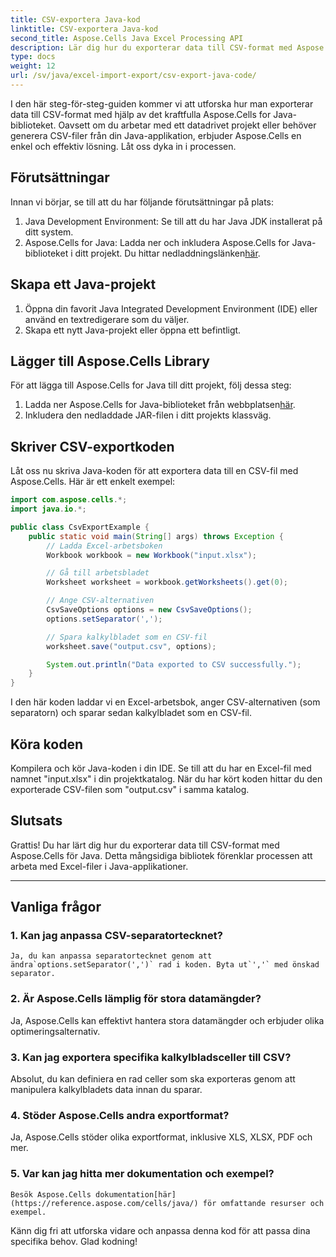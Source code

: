 ```yaml
---
title: CSV-exportera Java-kod
linktitle: CSV-exportera Java-kod
second_title: Aspose.Cells Java Excel Processing API
description: Lär dig hur du exporterar data till CSV-format med Aspose.Cells för Java. Steg-för-steg-guide med källkod för sömlös CSV-export.
type: docs
weight: 12
url: /sv/java/excel-import-export/csv-export-java-code/
---
```



I den här steg-för-steg-guiden kommer vi att utforska hur man exporterar data till CSV-format med hjälp av det kraftfulla Aspose.Cells for Java-biblioteket. Oavsett om du arbetar med ett datadrivet projekt eller behöver generera CSV-filer från din Java-applikation, erbjuder Aspose.Cells en enkel och effektiv lösning. Låt oss dyka in i processen.

## Förutsättningar

Innan vi börjar, se till att du har följande förutsättningar på plats:

1. Java Development Environment: Se till att du har Java JDK installerat på ditt system.
2.  Aspose.Cells for Java: Ladda ner och inkludera Aspose.Cells for Java-biblioteket i ditt projekt. Du hittar nedladdningslänken[här](https://releases.aspose.com/cells/java/).

## Skapa ett Java-projekt

1. Öppna din favorit Java Integrated Development Environment (IDE) eller använd en textredigerare som du väljer.
2. Skapa ett nytt Java-projekt eller öppna ett befintligt.

## Lägger till Aspose.Cells Library

För att lägga till Aspose.Cells for Java till ditt projekt, följ dessa steg:

1.  Ladda ner Aspose.Cells for Java-biblioteket från webbplatsen[här](https://releases.aspose.com/cells/java/).
2. Inkludera den nedladdade JAR-filen i ditt projekts klassväg.

## Skriver CSV-exportkoden

Låt oss nu skriva Java-koden för att exportera data till en CSV-fil med Aspose.Cells. Här är ett enkelt exempel:

```java
import com.aspose.cells.*;
import java.io.*;

public class CsvExportExample {
    public static void main(String[] args) throws Exception {
        // Ladda Excel-arbetsboken
        Workbook workbook = new Workbook("input.xlsx");

        // Gå till arbetsbladet
        Worksheet worksheet = workbook.getWorksheets().get(0);

        // Ange CSV-alternativen
        CsvSaveOptions options = new CsvSaveOptions();
        options.setSeparator(',');

        // Spara kalkylbladet som en CSV-fil
        worksheet.save("output.csv", options);

        System.out.println("Data exported to CSV successfully.");
    }
}
```

I den här koden laddar vi en Excel-arbetsbok, anger CSV-alternativen (som separatorn) och sparar sedan kalkylbladet som en CSV-fil.

## Köra koden

Kompilera och kör Java-koden i din IDE. Se till att du har en Excel-fil med namnet "input.xlsx" i din projektkatalog. När du har kört koden hittar du den exporterade CSV-filen som "output.csv" i samma katalog.

## Slutsats

Grattis! Du har lärt dig hur du exporterar data till CSV-format med Aspose.Cells för Java. Detta mångsidiga bibliotek förenklar processen att arbeta med Excel-filer i Java-applikationer.

---

## Vanliga frågor

### 1. Kan jag anpassa CSV-separatortecknet?
    Ja, du kan anpassa separatortecknet genom att ändra`options.setSeparator(',')` rad i koden. Byta ut`','` med önskad separator.

### 2. Är Aspose.Cells lämplig för stora datamängder?
   Ja, Aspose.Cells kan effektivt hantera stora datamängder och erbjuder olika optimeringsalternativ.

### 3. Kan jag exportera specifika kalkylbladsceller till CSV?
   Absolut, du kan definiera en rad celler som ska exporteras genom att manipulera kalkylbladets data innan du sparar.

### 4. Stöder Aspose.Cells andra exportformat?
   Ja, Aspose.Cells stöder olika exportformat, inklusive XLS, XLSX, PDF och mer.

### 5. Var kan jag hitta mer dokumentation och exempel?
    Besök Aspose.Cells dokumentation[här](https://reference.aspose.com/cells/java/) för omfattande resurser och exempel.

Känn dig fri att utforska vidare och anpassa denna kod för att passa dina specifika behov. Glad kodning!
